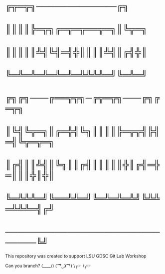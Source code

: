 # ╔╦═╦╗─────────────╔╗
# ║║║║╠═╦╗╔═╦═╦══╦═╗║╚╦═╗
# ║║║║║╩╣╚╣═╣╬║║║║╩╣║╔╣╬║
# ╚═╩═╩═╩═╩═╩═╩╩╩╩═╝╚═╩═╝
# ╔╗╔╗───╔══╦╦╗─╔╦═╦╗───╔╗╔═╦╗
# ║╚╣╚╦═╗║╔═╬╣╚╗║║║║╠═╦╦╣╠╣═╣╚╦═╦═╗
# ║╔╣║║╩╣║╚╗║║╔╣║║║║║╬║╔╣═╬═║║║╬║╬║
# ╚═╩╩╩═╝╚══╩╩═╝╚═╩═╩═╩╝╚╩╩═╩╩╩═╣╔╝
# ──────────────────────────────╚╝
This repository was created to support LSU GDSC Git Lab Workshop

Can you branch?
(\____/)
( ͡ ͡° ͜ ʖ ͡ ͡°)
\╭☞ \╭☞
